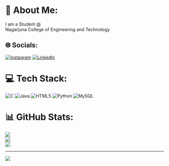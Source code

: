 # 💫 About Me:
I am a Student @<br>Nagarjuna College of Engineering and Technology


## 🌐 Socials:
[![Instagram](https://img.shields.io/badge/Instagram-%23E4405F.svg?logo=Instagram&logoColor=white)](https://instagram.com/varun_mattur63) [![LinkedIn](https://img.shields.io/badge/LinkedIn-%230077B5.svg?logo=linkedin&logoColor=white)](https://linkedin.com/in/varun-m) 

# 💻 Tech Stack:
![C](https://img.shields.io/badge/c-%2300599C.svg?style=flat-square&logo=c&logoColor=white) ![Java](https://img.shields.io/badge/java-%23ED8B00.svg?style=flat-square&logo=openjdk&logoColor=white) ![HTML5](https://img.shields.io/badge/html5-%23E34F26.svg?style=flat-square&logo=html5&logoColor=white) ![Python](https://img.shields.io/badge/python-3670A0?style=flat-square&logo=python&logoColor=ffdd54) ![MySQL](https://img.shields.io/badge/mysql-4479A1.svg?style=flat-square&logo=mysql&logoColor=white)
# 📊 GitHub Stats:
![](https://github-readme-stats.vercel.app/api?username=Varunmattur&theme=radical&hide_border=false&include_all_commits=false&count_private=false)<br/>
![](https://github-readme-streak-stats.herokuapp.com/?user=Varunmattur&theme=radical&hide_border=false)<br/>
![](https://github-readme-stats.vercel.app/api/top-langs/?username=Varunmattur&theme=radical&hide_border=false&include_all_commits=false&count_private=false&layout=compact)

---
[![](https://visitcount.itsvg.in/api?id=Varunmattur&icon=0&color=0)](https://visitcount.itsvg.in)

